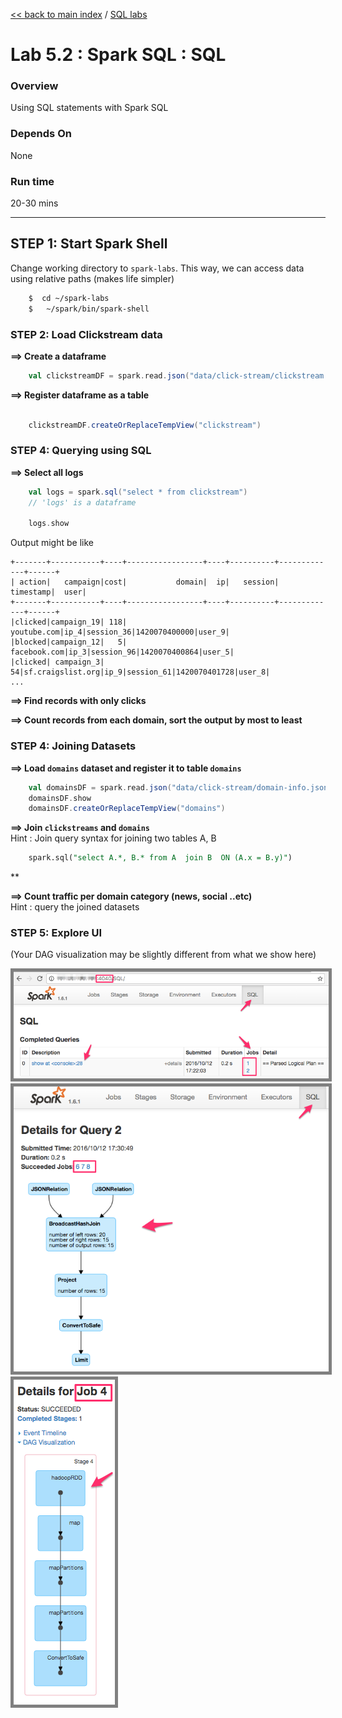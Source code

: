 <link rel='stylesheet' href='../assets/css/main.css'/>

[<< back to main index](../README.md) / [SQL labs](./README.md)

Lab 5.2 : Spark SQL : SQL
================================

### Overview
Using SQL statements with Spark SQL

### Depends On 
None

### Run time
20-30 mins


----------------------------
STEP 1: Start Spark Shell
----------------------------
Change working directory to `spark-labs`.  This way, we can access data using relative paths (makes life simpler)

```bash
    $  cd ~/spark-labs
    $   ~/spark/bin/spark-shell
```


### STEP 2: Load Clickstream data

**==> Create a dataframe**  

```scala
    val clickstreamDF = spark.read.json("data/click-stream/clickstream.json")
```


**==> Register dataframe as a table**

```scala

    clickstreamDF.createOrReplaceTempView("clickstream")
```


### STEP 4: Querying using SQL


**==> Select all logs**
```scala
    val logs = spark.sql("select * from clickstream")
    // 'logs' is a dataframe
    
    logs.show
```

Output might be like 

    +-------+-----------+----+-----------------+----+----------+-------------+------+
    | action|   campaign|cost|           domain|  ip|   session|    timestamp|  user|
    +-------+-----------+----+-----------------+----+----------+-------------+------+
    |clicked|campaign_19| 118|      youtube.com|ip_4|session_36|1420070400000|user_9|
    |blocked|campaign_12|   5|     facebook.com|ip_3|session_96|1420070400864|user_5|
    |clicked| campaign_3|  54|sf.craigslist.org|ip_9|session_61|1420070401728|user_8|
    ...


**==> Find records with only clicks**

**==> Count records from each domain, sort the output by most to least**

### STEP 4: Joining Datasets

**==> Load `domains` dataset and register it to table `domains`**  

```scala
    val domainsDF = spark.read.json("data/click-stream/domain-info.json")
    domainsDF.show
    domainsDF.createOrReplaceTempView("domains")
```

**==> Join `clickstreams` and `domains`**    
Hint : Join query syntax for joining two tables A, B

```sql
    spark.sql("select A.*, B.* from A  join B  ON (A.x = B.y)") 
```

**

**==> Count traffic per domain category (news, social ..etc)**    
Hint : query the joined datasets

### STEP 5: Explore UI
(Your DAG visualization may be slightly different from what we show here)

<img src="../images/5.2c.png" style="border: 5px solid grey; max-width:100%;"/>

<img src="../images/5.2d.png" style="border: 5px solid grey; max-width:100%;"/>

<img src="../images/5.2e.png" style="border: 5px solid grey; max-width:100%;"/>
